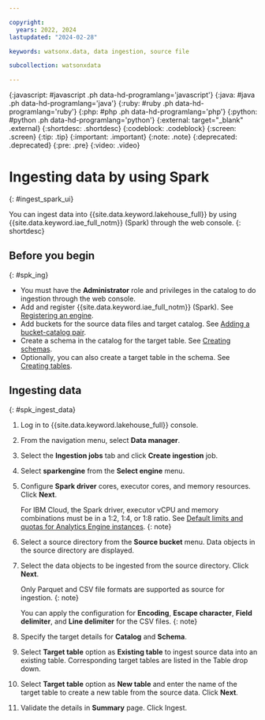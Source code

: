 ```yaml
---

copyright:
  years: 2022, 2024
lastupdated: "2024-02-28"

keywords: watsonx.data, data ingestion, source file

subcollection: watsonxdata

---
```


{:javascript: #javascript .ph data-hd-programlang='javascript'}
{:java: #java .ph data-hd-programlang='java'}
{:ruby: #ruby .ph data-hd-programlang='ruby'}
{:php: #php .ph data-hd-programlang='php'}
{:python: #python .ph data-hd-programlang='python'}
{:external: target="_blank" .external}
{:shortdesc: .shortdesc}
{:codeblock: .codeblock}
{:screen: .screen}
{:tip: .tip}
{:important: .important}
{:note: .note}
{:deprecated: .deprecated}
{:pre: .pre}
{:video: .video}

# Ingesting data by using Spark
{: #ingest_spark_ui}

You can ingest data into {{site.data.keyword.lakehouse_full}} by using {{site.data.keyword.iae_full_notm}} (Spark) through the web console.
{: shortdesc}

## Before you begin
{: #spk_ing}

* You must have the **Administrator** role and privileges in the catalog to do ingestion through the web console.
* Add and register {{site.data.keyword.iae_full_notm}} (Spark). See [Registering an engine](watsonxdata?topic=watsonxdata-reg_engine).
* Add buckets for the source data files and target catalog. See [Adding a bucket-catalog pair](watsonxdata?topic=watsonxdata-reg_bucket).
* Create a schema in the catalog for the target table. See [Creating schemas](watsonxdata?topic=watsonxdata-create_schema).
* Optionally, you can also create a target table in the schema. See [Creating tables](watsonxdata?topic=watsonxdata-create_table).

## Ingesting data
{: #spk_ingest_data}

1. Log in to {{site.data.keyword.lakehouse_full}} console.
1. From the navigation menu, select **Data manager**.
1. Select the **Ingestion jobs** tab and click **Create ingestion** job.
1. Select **sparkengine** from the **Select engine** menu.
1. Configure **Spark driver** cores, executor cores, and memory resources. Click **Next**.

    For IBM Cloud, the Spark driver, executor vCPU and memory combinations must be in a 1:2, 1:4, or 1:8 ratio. See [Default limits and quotas for Analytics Engine instances](https://cloud.ibm.com/docs/AnalyticsEngine?topic=AnalyticsEngine-limits).
    {: note}

1. Select a source directory from the **Source bucket** menu. Data objects in the source directory are displayed.
1. Select the data objects to be ingested from the source directory. Click **Next**.

     Only Parquet and CSV file formats are supported as source for ingestion.
     {: note}

     You can apply the configuration for **Encoding**, **Escape character**, **Field delimiter**, and **Line delimiter** for the CSV files.
     {: note}

1. Specify the target details for **Catalog** and **Schema**.
1. Select **Target table** option as **Existing table** to ingest source data into an existing table. Corresponding target tables are listed in the Table drop down.
1. Select **Target table** option as **New table** and enter the name of the target table to create a new table from the source data. Click **Next**.
1. Validate the details in **Summary** page. Click Ingest.
